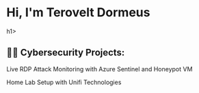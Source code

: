 <h1>Hi, I'm Terovelt Dormeus </h1>h1>

<h2>👨‍💻 Cybersecurity Projects:</h2>
Live RDP Attack Monitoring with Azure Sentinel and Honeypot VM

Home Lab Setup with Unifi Technologies
